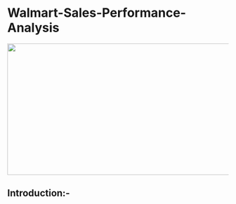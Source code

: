 # Walmart-Sales-Performance-Analysis
<div align="center">
    <img src="https://preview.redd.it/lju1uyute9p51.jpg?auto=webp&s=bce4f624c4f71034738e2b4e7b7f2f6dada08905" width="600px" height="300px">
</div>

## Introduction:- 
